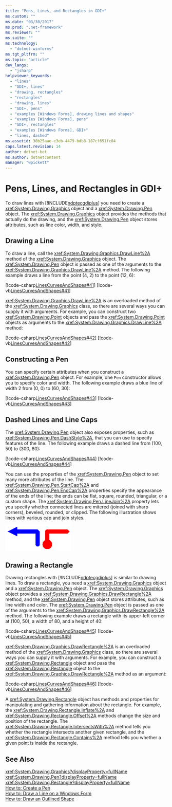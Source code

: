 ```yaml
---
title: "Pens, Lines, and Rectangles in GDI+"
ms.custom: ""
ms.date: "03/30/2017"
ms.prod: ".net-framework"
ms.reviewer: ""
ms.suite: ""
ms.technology: 
  - "dotnet-winforms"
ms.tgt_pltfrm: ""
ms.topic: "article"
dev_langs: 
  - "jsharp"
helpviewer_keywords: 
  - "lines"
  - "GDI+, lines"
  - "drawing, rectangles"
  - "rectangles"
  - "drawing, lines"
  - "GDI+, pens"
  - "examples [Windows Forms], drawing lines and shapes"
  - "examples [Windows Forms], pens"
  - "GDI+, rectangles"
  - "examples [Windows Forms], GDI+"
  - "lines, dashed"
ms.assetid: 30b25aae-e3eb-4479-bdb8-187cf651fc84
caps.latest.revision: 14
author: dotnet-bot
ms.author: dotnetcontent
manager: "wpickett"
---
```

# Pens, Lines, and Rectangles in GDI+
To draw lines with [!INCLUDE[ndptecgdiplus](../../../../includes/ndptecgdiplus-md.md)] you need to create a <xref:System.Drawing.Graphics> object and a <xref:System.Drawing.Pen> object. The <xref:System.Drawing.Graphics> object provides the methods that actually do the drawing, and the <xref:System.Drawing.Pen> object stores attributes, such as line color, width, and style.  
  
## Drawing a Line  
 To draw a line, call the <xref:System.Drawing.Graphics.DrawLine%2A> method of the <xref:System.Drawing.Graphics> object. The <xref:System.Drawing.Pen> object is passed as one of the arguments to the <xref:System.Drawing.Graphics.DrawLine%2A> method. The following example draws a line from the point (4, 2) to the point (12, 6):  
  
 [!code-csharp[LinesCurvesAndShapes#41](../../../../samples/snippets/csharp/VS_Snippets_Winforms/LinesCurvesAndShapes/CS/Class1.cs#41)]
 [!code-vb[LinesCurvesAndShapes#41](../../../../samples/snippets/visualbasic/VS_Snippets_Winforms/LinesCurvesAndShapes/VB/Class1.vb#41)]  
  
 <xref:System.Drawing.Graphics.DrawLine%2A> is an overloaded method of the <xref:System.Drawing.Graphics> class, so there are several ways you can supply it with arguments. For example, you can construct two <xref:System.Drawing.Point> objects and pass the <xref:System.Drawing.Point> objects as arguments to the <xref:System.Drawing.Graphics.DrawLine%2A> method:  
  
 [!code-csharp[LinesCurvesAndShapes#42](../../../../samples/snippets/csharp/VS_Snippets_Winforms/LinesCurvesAndShapes/CS/Class1.cs#42)]
 [!code-vb[LinesCurvesAndShapes#42](../../../../samples/snippets/visualbasic/VS_Snippets_Winforms/LinesCurvesAndShapes/VB/Class1.vb#42)]  
  
## Constructing a Pen  
 You can specify certain attributes when you construct a <xref:System.Drawing.Pen> object. For example, one `Pen` constructor allows you to specify color and width. The following example draws a blue line of width 2 from (0, 0) to (60, 30):  
  
 [!code-csharp[LinesCurvesAndShapes#43](../../../../samples/snippets/csharp/VS_Snippets_Winforms/LinesCurvesAndShapes/CS/Class1.cs#43)]
 [!code-vb[LinesCurvesAndShapes#43](../../../../samples/snippets/visualbasic/VS_Snippets_Winforms/LinesCurvesAndShapes/VB/Class1.vb#43)]  
  
## Dashed Lines and Line Caps  
 The <xref:System.Drawing.Pen> object also exposes properties, such as <xref:System.Drawing.Pen.DashStyle%2A>, that you can use to specify features of the line. The following example draws a dashed line from (100, 50) to (300, 80):  
  
 [!code-csharp[LinesCurvesAndShapes#44](../../../../samples/snippets/csharp/VS_Snippets_Winforms/LinesCurvesAndShapes/CS/Class1.cs#44)]
 [!code-vb[LinesCurvesAndShapes#44](../../../../samples/snippets/visualbasic/VS_Snippets_Winforms/LinesCurvesAndShapes/VB/Class1.vb#44)]  
  
 You can use the properties of the <xref:System.Drawing.Pen> object to set many more attributes of the line. The <xref:System.Drawing.Pen.StartCap%2A> and <xref:System.Drawing.Pen.EndCap%2A> properties specify the appearance of the ends of the line; the ends can be flat, square, rounded, triangular, or a custom shape. The <xref:System.Drawing.Pen.LineJoin%2A> property lets you specify whether connected lines are mitered (joined with sharp corners), beveled, rounded, or clipped. The following illustration shows lines with various cap and join styles.  
  
 ![Lines](../../../../docs/framework/winforms/advanced/media/aboutgdip02-art04.gif "Aboutgdip02_art04")  
  
## Drawing a Rectangle  
 Drawing rectangles with [!INCLUDE[ndptecgdiplus](../../../../includes/ndptecgdiplus-md.md)] is similar to drawing lines. To draw a rectangle, you need a <xref:System.Drawing.Graphics> object and a <xref:System.Drawing.Pen> object. The <xref:System.Drawing.Graphics> object provides a <xref:System.Drawing.Graphics.DrawRectangle%2A> method, and the <xref:System.Drawing.Pen> object stores attributes, such as line width and color. The <xref:System.Drawing.Pen> object is passed as one of the arguments to the <xref:System.Drawing.Graphics.DrawRectangle%2A> method. The following example draws a rectangle with its upper-left corner at (100, 50), a width of 80, and a height of 40:  
  
 [!code-csharp[LinesCurvesAndShapes#45](../../../../samples/snippets/csharp/VS_Snippets_Winforms/LinesCurvesAndShapes/CS/Class1.cs#45)]
 [!code-vb[LinesCurvesAndShapes#45](../../../../samples/snippets/visualbasic/VS_Snippets_Winforms/LinesCurvesAndShapes/VB/Class1.vb#45)]  
  
 <xref:System.Drawing.Graphics.DrawRectangle%2A> is an overloaded method of the <xref:System.Drawing.Graphics> class, so there are several ways you can supply it with arguments. For example, you can construct a <xref:System.Drawing.Rectangle> object and pass the <xref:System.Drawing.Rectangle> object to the <xref:System.Drawing.Graphics.DrawRectangle%2A> method as an argument:  
  
 [!code-csharp[LinesCurvesAndShapes#46](../../../../samples/snippets/csharp/VS_Snippets_Winforms/LinesCurvesAndShapes/CS/Class1.cs#46)]
 [!code-vb[LinesCurvesAndShapes#46](../../../../samples/snippets/visualbasic/VS_Snippets_Winforms/LinesCurvesAndShapes/VB/Class1.vb#46)]  
  
 A <xref:System.Drawing.Rectangle> object has methods and properties for manipulating and gathering information about the rectangle. For example, the <xref:System.Drawing.Rectangle.Inflate%2A> and <xref:System.Drawing.Rectangle.Offset%2A> methods change the size and position of the rectangle. The <xref:System.Drawing.Rectangle.IntersectsWith%2A> method tells you whether the rectangle intersects another given rectangle, and the <xref:System.Drawing.Rectangle.Contains%2A> method tells you whether a given point is inside the rectangle.  
  
## See Also  
 <xref:System.Drawing.Graphics?displayProperty=fullName>   
 <xref:System.Drawing.Pen?displayProperty=fullName>   
 <xref:System.Drawing.Rectangle?displayProperty=fullName>   
 [How to: Create a Pen](../../../../docs/framework/winforms/advanced/how-to-create-a-pen.md)   
 [How to: Draw a Line on a Windows Form](../../../../docs/framework/winforms/advanced/how-to-draw-a-line-on-a-windows-form.md)   
 [How to: Draw an Outlined Shape](../../../../docs/framework/winforms/advanced/how-to-draw-an-outlined-shape.md)
